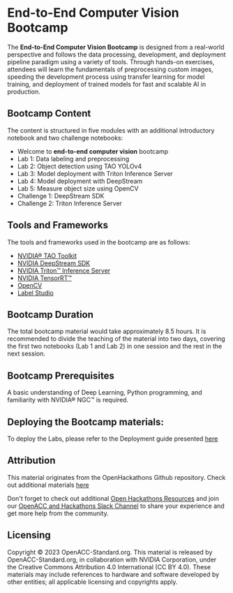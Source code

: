 # End-to-End Computer Vision Bootcamp

 The **End-to-End Computer Vision Bootcamp** is designed from a real-world perspective and follows the data processing, development, and deployment pipeline paradigm using a variety of tools. Through hands-on exercises, attendees will learn the fundamentals of preprocessing custom images, speeding the development process using transfer learning for model training, and deployment of trained models for fast and scalable AI in production.

## Bootcamp Content

The content is structured in five modules with an additional introductory notebook and two challenge notebooks:

- Welcome to **end-to-end computer vision** bootcamp
- Lab 1: Data labeling and preprocessing
- Lab 2: Object detection using TAO YOLOv4
- Lab 3: Model deployment with Triton Inference Server
- Lab 4: Model deployment with DeepStream
- Lab 5: Measure object size using OpenCV
- Challenge 1: DeepStream SDK
- Challenge 2: Triton Inference Server

## Tools and Frameworks

The tools and frameworks used in the bootcamp are as follows:

- [NVIDIA® TAO Toolkit](https://developer.nvidia.com/tao-toolkit)
- [NVIDIA DeepStream SDK](https://developer.nvidia.com/deepstream-sdk)
- [NVIDIA Triton™ Inference Server](https://www.nvidia.com/en-us/ai-data-science/products/triton-inference-server/)
- [NVIDIA TensorRT™](https://developer.nvidia.com/tensorrt)
- [OpenCV](https://opencv.org/) 
- [Label Studio](https://labelstud.io/)


## Bootcamp Duration

The total bootcamp material would take approximately 8.5 hours. It is recommended to divide the teaching of the material into two days, covering the first two notebooks (Lab 1 and Lab 2) in one session and the rest in the next session.


## Bootcamp Prerequisites

A basic understanding of Deep Learning, Python programming, and familiarity with NVIDIA® NGC™ is required. 


## Deploying the Bootcamp materials:

To deploy the Labs, please refer to the Deployment guide presented [here](https://github.com/programmah/End-to-End-Computer-Vision/blob/main/Deployment_Guide.md)


## Attribution
This material originates from the OpenHackathons Github repository. Check out additional materials [here](https://github.com/openhackathons-org)

Don't forget to check out additional [Open Hackathons Resources](https://www.openhackathons.org/s/technical-resources) and join our [OpenACC and Hackathons Slack Channel](https://www.openacc.org/community#slack) to share your experience and get more help from the community.


## Licensing

Copyright © 2023 OpenACC-Standard.org. This material is released by OpenACC-Standard.org, in collaboration with NVIDIA Corporation, under the Creative Commons Attribution 4.0 International (CC BY 4.0). These materials may include references to hardware and software developed by other entities; all applicable licensing and copyrights apply.

